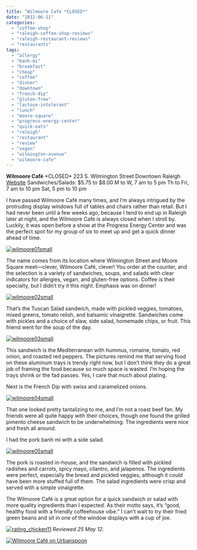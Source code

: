 ```yaml
---
title: "Wilmoore Cafe *CLOSED*"
date: "2012-06-11"
categories: 
  - "coffee-shop"
  - "raleigh-coffee-shop-reviews"
  - "raleigh-restaurant-reviews"
  - "restaurants"
tags: 
  - "allergy"
  - "banh-mi"
  - "breakfast"
  - "cheap"
  - "coffee"
  - "dinner"
  - "downtown"
  - "french-dip"
  - "gluten-free"
  - "lactose-intolerant"
  - "lunch"
  - "moore-square"
  - "progress-energy-center"
  - "quick-eats"
  - "raleigh"
  - "restaurant"
  - "review"
  - "vegan"
  - "wilmington-avenue"
  - "wilmoore-cafe"
---
```


**Wilmoore Café** \*CLOSED\* 223 S. Wilmington Street Downtown Raleigh [Website](http://wilmoorecafe.com/) Sandwiches/Salads: $5.75 to $8.00 M to W, 7 am to 5 pm Th to Fri, 7 am to 10 pm Sat, 5 pm to 10 pm

I have passed Wilmoore Café many times, and I’m always intrigued by the protruding display windows full of tables and chairs rather than retail. But I had never been until a few weeks ago, because I tend to end up in Raleigh later at night, and the Wilmoore Cafe is always closed when I stroll by. Luckily, it was open before a show at the Progress Energy Center and was the perfect spot for my group of six to meet up and get a quick dinner ahead of time.

[![](http://s3.amazonaws.com/thegourmez-wpmedia/2012/06/wilmoore01small.jpg "wilmoore01small")](http://s3.amazonaws.com/thegourmez-wpmedia/2012/06/wilmoore01small.jpg)

The name comes from its location where Wilmington Street and Moore Square meet—clever, Wilmoore Café, clever! You order at the counter, and the selection is a variety of sandwiches, soups, and salads with clear indicators for allergies, vegan, and gluten-free options. Coffee is their specialty, but I didn’t try it this night. Emphasis was on dinner!

[![](http://s3.amazonaws.com/thegourmez-wpmedia/2012/06/wilmoore02small.jpg "wilmoore02small")](http://s3.amazonaws.com/thegourmez-wpmedia/2012/06/wilmoore02small.jpg)

That’s the Tuscan Salad sandwich, made with pickled veggies, tomatoes, mixed greens, tomato relish, and balsamic vinaigrette. Sandwiches come with pickles and a choice of slaw, side salad, homemade chips, or fruit. This friend went for the soup of the day.

[![](http://s3.amazonaws.com/thegourmez-wpmedia/2012/06/wilmoore03small.jpg "wilmoore03small")](http://s3.amazonaws.com/thegourmez-wpmedia/2012/06/wilmoore03small.jpg)

This sandwich is the Mediterranean with hummus, romaine, tomato, red onion, and roasted red peppers. The pictures remind me that serving food on these aluminum trays is trendy right now, but I don’t think they do a great job of framing the food because so much space is wasted. I’m hoping the trays shrink or the fad passes. Yes, I care that much about plating.

Next is the French Dip with swiss and caramelized onions.

[![](http://s3.amazonaws.com/thegourmez-wpmedia/2012/06/wilmoore04small.jpg "wilmoore04small")](http://s3.amazonaws.com/thegourmez-wpmedia/2012/06/wilmoore04small.jpg)

That one looked pretty tantalizing to me, and I’m not a roast beef fan. My friends were all quite happy with their choices, though one found the grilled pimento cheese sandwich to be underwhelming. The ingredients were nice and fresh all around.

I had the pork banh mi with a side salad.

[![](http://s3.amazonaws.com/thegourmez-wpmedia/2012/06/wilmoore05small.jpg "wilmoore05small")](http://s3.amazonaws.com/thegourmez-wpmedia/2012/06/wilmoore05small.jpg)

The pork is roasted in-house, and the sandwich is filled with pickled radishes and carrots, spicy mayo, cilantro, and jalapenos. The ingredients were perfect, especially the bread and pickled veggies, although it could have been more stuffed full of them. The salad ingredients were crisp and served with a simple vinaigrette.

The Wilmoore Café is a great option for a quick sandwich or salad with more quality ingredients than I expected. As their motto says, it’s “good, healthy food with a friendly coffeehouse vibe.” I can’t wait to try their fried green beans and sit in one of the window displays with a cup of joe.

[![](http://s3.amazonaws.com/thegourmez-wpmedia/2009/02/rating_chicken11.gif "rating_chicken11")](http://s3.amazonaws.com/thegourmez-wpmedia/2009/02/rating_chicken11.gif) _Reviewed 25 May 12._

[![Wilmoore Café on Urbanspoon](http://www.urbanspoon.com/b/link/1616296/minilink.gif)](http://www.urbanspoon.com/r/25/1616296/restaurant/Inside-the-Beltline/Wilmoore-Cafe-Raleigh)
